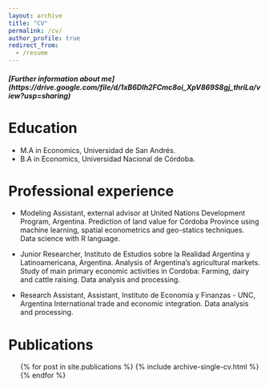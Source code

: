 ```yaml
---
layout: archive
title: "CV"
permalink: /cv/
author_profile: true
redirect_from:
  - /resume
---
```

<h5>[Further information about me](https://drive.google.com/file/d/1xB6DIh2FCmc8oi_XpV869S8gj_thriLa/view?usp=sharing)</h5>

Education
======
* M.A in Economics, Universidad de San Andrés.
* B.A in Economics, Universidad Nacional de Córdoba.

Professional experience
======
* Modeling Assistant, external advisor at United Nations Development Program, Argentina.
Prediction of land value for Córdoba Province using machine learning, spatial econometrics and geo-statics techniques.
Data science with R language.

* Junior Researcher, Instituto de Estudios sobre la Realidad Argentina y Latinoamericana, Argentina.
Analysis of Argentina’s agricultural markets. Study of main primary economic activities in Cordoba: Farming, dairy and
cattle raising. Data analysis and processing.

* Research Assistant, Assistant, Instituto de Economía y Finanzas - UNC, Argentina
International trade and economic integration. Data analysis and processing.
  
Publications
======
  <ul>{% for post in site.publications %}
    {% include archive-single-cv.html %}
  {% endfor %}</ul>
  
 
  
